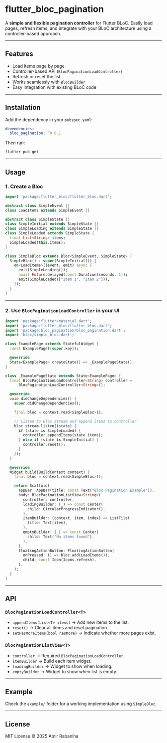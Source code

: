 # flutter_bloc_pagination

A **simple and flexible pagination controller** for Flutter BLoC.
Easily load pages, refresh items, and integrate with your BLoC architecture using a controller-based approach.

---

## Features

* Load items page by page
* Controller-based API (`BlocPaginationLoadController`)
* Refresh or reset the list
* Works seamlessly with `BlocBuilder`
* Easy integration with existing BLoC code

---

## Installation

Add the dependency in your `pubspec.yaml`:

```yaml
dependencies:
  bloc_pagination: ^0.0.1
```

Then run:

```bash
flutter pub get
```

---

## Usage

### 1. Create a Bloc

```dart
import 'package:flutter_bloc/flutter_bloc.dart';

abstract class SimpleEvent {}
class LoadItems extends SimpleEvent {}

abstract class SimpleState {}
class SimpleInitial extends SimpleState {}
class SimpleLoading extends SimpleState {}
class SimpleLoaded extends SimpleState {
  final List<String> items;
  SimpleLoaded(this.items);
}

class SimpleBloc extends Bloc<SimpleEvent, SimpleState> {
  SimpleBloc() : super(SimpleInitial()) {
    on<LoadItems>((event, emit) async {
      emit(SimpleLoading());
      await Future.delayed(const Duration(seconds: 1));
      emit(SimpleLoaded(["Item 1", "Item 2"]));
    });
  }
}
```

---

### 2. Use `BlocPaginationLoadController` in your UI

```dart
import 'package:flutter/material.dart';
import 'package:flutter_bloc/flutter_bloc.dart';
import 'package:bloc_pagination/bloc_pagination.dart';
import 'bloc/simple_bloc.dart';

class ExamplePage extends StatefulWidget {
  const ExamplePage({super.key});

  @override
  State<ExamplePage> createState() => _ExamplePageState();
}

class _ExamplePageState extends State<ExamplePage> {
  final BlocPaginationLoadController<String> controller =
      BlocPaginationLoadController<String>();

  @override
  void didChangeDependencies() {
    super.didChangeDependencies();

    final bloc = context.read<SimpleBloc>();

    // Listen to Bloc stream and append items to controller
    bloc.stream.listen((state) {
      if (state is SimpleLoaded) {
        controller.appendItems(state.items);
      } else if (state is SimpleInitial) {
        controller.reset();
      }
    });
  }

  @override
  Widget build(BuildContext context) {
    final bloc = context.read<SimpleBloc>();

    return Scaffold(
      appBar: AppBar(title: const Text("Bloc Pagination Example")),
      body: BlocPaginationListView<String>(
        controller: controller,
        loadingBuilder: (_) => const Center(
          child: CircularProgressIndicator(),
        ),
        itemBuilder: (context, item, index) => ListTile(
          title: Text(item),
        ),
        emptyBuilder: (_) => const Center(
          child: Text("No items found"),
        ),
      ),
      floatingActionButton: FloatingActionButton(
        onPressed: () => bloc.add(LoadItems()),
        child: const Icon(Icons.refresh),
      ),
    );
  }
}
```

---

## API

### `BlocPaginationLoadController<T>`

* `appendItems(List<T> items)` → Add new items to the list.
* `reset()` → Clear all items and reset pagination.
* `setHasMoreItems(bool hasMore)` → Indicate whether more pages exist.

### `BlocPaginationListView<T>`

* `controller` → Required `BlocPaginationLoadController`.
* `itemBuilder` → Build each item widget.
* `loadingBuilder` → Widget to show when loading.
* `emptyBuilder` → Widget to show when list is empty.

---

## Example

Check the `example/` folder for a working implementation using `SimpleBloc`.

---

## License

MIT License © 2025 Amir Rabaniha
